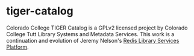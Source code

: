 tiger-catalog
=============

Colorado College TIGER Catalog is a GPLv2 licensed project by
Colorado College Tutt Library Systems and Metadata Services. This
work is a continuation and evolution of Jeremy Nelson's [Redis Library
Services Platform](https://github.com/jermnelson/redis-library-services-platform).
